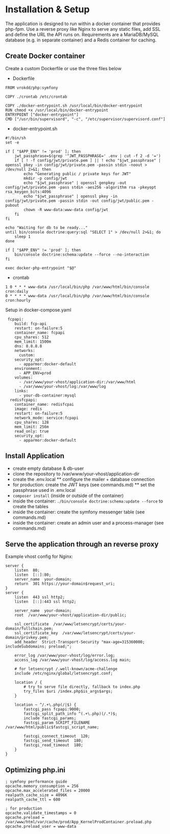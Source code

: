 # Installation & Setup

The application is designed to run within a docker container that provides
php-fpm. Use a reverse proxy like Nginx to serve any static files, add SSL and
define the URL the API runs on.
Requirements are a MariaDB/MySQL database (e.g. in separate container) and
a Redis container for caching.

## Create Docker container

Create a custom Dockerfile or use the three files below

* Dockerfile
```
FROM vrokdd/php:symfony

COPY ./crontab /etc/crontab

COPY ./docker-entrypoint.sh /usr/local/bin/docker-entrypoint
RUN chmod +x /usr/local/bin/docker-entrypoint
ENTRYPOINT ["docker-entrypoint"]
CMD ["/usr/bin/supervisord", "-c", "/etc/supervisor/supervisord.conf"]
```

* docker-entrypoint.sh
```
#!/bin/sh
set -e

if [ "$APP_ENV" != 'prod' ]; then
    jwt_passphrase=$(grep '^JWT_PASSPHRASE=' .env | cut -f 2 -d '=')
    if [ ! -f config/jwt/private.pem ] || ! echo "$jwt_passphrase" | openssl pkey -in config/jwt/private.pem -passin stdin -noout > /dev/null 2>&1; then
        echo "Generating public / private keys for JWT"
        mkdir -p config/jwt
        echo "$jwt_passphrase" | openssl genpkey -out config/jwt/private.pem -pass stdin -aes256 -algorithm rsa -pkeyopt rsa_keygen_bits:4096
        echo "$jwt_passphrase" | openssl pkey -in config/jwt/private.pem -passin stdin -out config/jwt/public.pem -pubout
        chown -R www-data:www-data config/jwt
    fi
fi

echo "Waiting for db to be ready..."
until bin/console doctrine:query:sql "SELECT 1" > /dev/null 2>&1; do
    sleep 1
done

if [ "$APP_ENV" != 'prod' ]; then
    bin/console doctrine:schema:update --force --no-interaction
fi

exec docker-php-entrypoint "$@"
```

* crontab
```
1 0 * * * www-data /usr/local/bin/php /var/www/html/bin/console cron:daily
0 * * * * www-data /usr/local/bin/php /var/www/html/bin/console cron:hourly
```

Setup in docker-compose.yaml
```
 fcpapi:
    build: fcp-api
    restart: on-failure:5
    container_name: fcpapi
    cpu_shares: 512
    mem_limit: 1500m
    dns: 8.8.8.8
    networks:
      custom:
    security_opt:
      - apparmor:docker-default
    environment:
      - APP_ENV=prod
    volumes:
      - /var/www/your-vhost/application-dir:/var/www/html
      - /var/www/your-vhost/log:/var/www/log
    links:
      - your-db-container:mysql
  redisfcpapi:
    container_name: redisfcpai
    image: redis
    restart: on-failure:5
    network_mode: service:fcpapi
    cpu_shares: 128
    mem_limit: 256m
    read_only: true
    security_opt:
      - apparmor:docker-default
```

## Install Application
* create empty database & db-user 
* clone the repository to /var/www/your-vhost/application-dir
* create the .env.local
** configure the mailer + database connection
* for production: create the JWT keys (see commands.md)
** set the passphrase used in .env.local
* `composer install` (inside or outside of the container)
* inside the container: `./bin/console doctrine:schema:update --force` to
  create the tables
* inside the container: create the symfony messenger table (see commands.md)
* inside the container: create an admin user and a process-manager (see commands.md)

## Serve the application through an reverse proxy

Example vhost config for Nginx:
```
server {
    listen  80;
    listen  [::]:80;
    server_name  your-domain;
    return  301 https://your-domain$request_uri;
}
server {
    listen  443 ssl http2;
    listen  [::]:443 ssl http2;

    server_name  your-domain;
    root  /var/www/your-vhost/application-dir/public;

    ssl_certificate  /var/www/letsencrypt/certs/your-domain/fullchain.pem;
    ssl_certificate_key  /var/www/letsencrypt/certs/your-domain/privkey.pem;
    add_header  Strict-Transport-Security "max-age=315360000; includeSubdomains; preload;";

    error_log /var/www/your-vhost/log/error.log;
    access_log /var/www/your-vhost/log/access.log main;

    # for letsencrypt /.well-known/acme-challenge
    include /etc/nginx/global/letsencrypt.conf;

    location / {
        # try to serve file directly, fallback to index.php
        try_files $uri /index.php$is_args$args;
    }

    location ~ ^/.+\.php(/|$) {
        fastcgi_pass fcpapi:9000;
        fastcgi_split_path_info ^(.+\.php)(/.*)$;
        include fastcgi_params;
        fastcgi_param SCRIPT_FILENAME /var/www/html/public$fastcgi_script_name;

        fastcgi_connect_timeout  120;
        fastcgi_send_timeout  180;
        fastcgi_read_timeout  180;
    }
}
```

## Optimizing php.ini
```
; symfony performance guide
opcache.memory_consumption = 256
opcache.max_accelerated_files = 20000
realpath_cache_size = 4096K
realpath_cache_ttl = 600

; for production
opcache.validate_timestamps = 0
opcache.preload = /var/www/html/var/cache/prod/App_KernelProdContainer.preload.php
opcache.preload_user = www-data
```